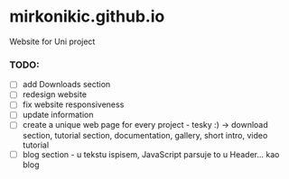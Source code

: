 # mirkonikic.github.io
Website for Uni project

### TODO:
- [ ] add Downloads section
- [ ] redesign website
- [ ] fix website responsiveness
- [ ] update information
- [ ] create a unique web page for every project - tesky :) -> download section, tutorial section, documentation, gallery, short intro, video tutorial
- [ ] blog section - u tekstu ispisem, JavaScript parsuje to u Header... kao blog
